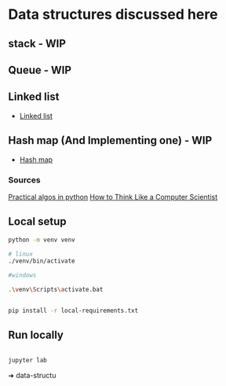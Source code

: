 # Data structures discussed here

## stack  - WIP

## Queue - WIP


## Linked list 
* [Linked list](https://mybinder.org/v2/gh/tutorials-4newbies/data-structures-intro-3/master?filepath=linked_list.ipynb)

## Hash map (And Implementing one)  - WIP
* [Hash map](https://mybinder.org/v2/gh/tutorials-4newbies/data-structures-intro-3/master?filepath=hashmap.ipynb)

### Sources

[Practical algos in python](https://bradfieldcs.com/algos/)
[How to Think Like a Computer Scientist](https://www.openbookproject.net/thinkcs/python/english2e/index.html)


## Local setup

```bash
python -m venv venv

# linux
./venv/bin/activate

#windows

.\venv\Scripts\activate.bat

```

```bash

pip install -r local-requirements.txt
```

## Run locally

```bash

jupyter lab
```
➜  data-structu